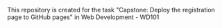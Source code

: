 This repository is created for the task "Capstone: Deploy the registration page to GitHub pages" in Web Development - WD101
